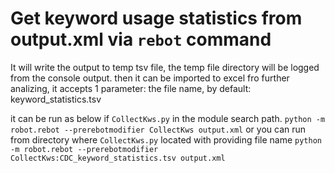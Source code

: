 # Get keyword usage statistics from output.xml via `rebot` command

It will write the output to temp tsv file, the temp file directory will be logged from the console output. then it can be imported to excel fro further analizing, it accepts 1 parameter: the file name, by default: keyword_statistics.tsv

it can be run as below if `CollectKws.py` in the module search path.
`python -m robot.rebot --prerebotmodifier CollectKws output.xml`
or you can run from directory where `CollectKws.py` located with providing file name
`python -m robot.rebot --prerebotmodifier CollectKws:CDC_keyword_statistics.tsv output.xml`
